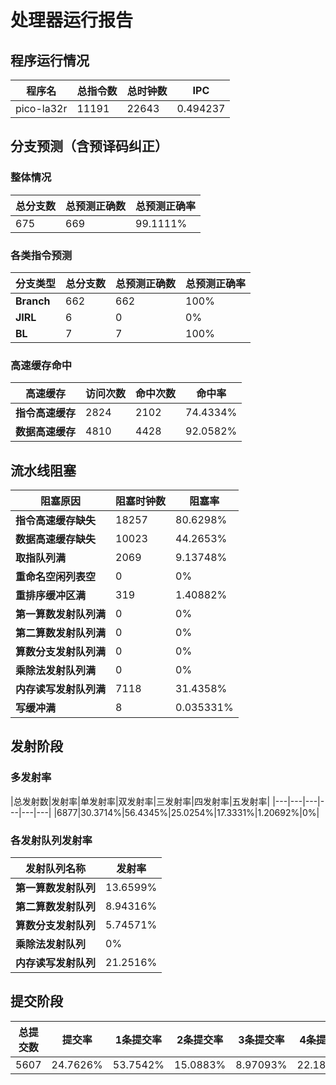 # 处理器运行报告
## 程序运行情况
|程序名|总指令数|总时钟数|IPC|
|---|---|---|---|
|pico-la32r|11191|22643|0.494237|

## 分支预测（含预译码纠正）
### 整体情况
|总分支数|总预测正确数|总预测正确率|
|---|---|---|
|675|669|99.1111%|

### 各类指令预测
|分支类型|总分支数|总预测正确数|总预测正确率|
|---|---|---|---|
|**Branch**| 662 | 662 | 100%|
|**JIRL**| 6 | 0 | 0%|
|**BL**| 7 | 7 | 100%|

### 高速缓存命中
|高速缓存|访问次数|命中次数|命中率|
|---|---|---|---|
|**指令高速缓存**| 2824 | 2102 | 74.4334%|
|**数据高速缓存**| 4810 | 4428 | 92.0582%|
## 流水线阻塞
|阻塞原因|阻塞时钟数|阻塞率|
|---|---|---|
|**指令高速缓存缺失**| 18257 | 80.6298%|
|**数据高速缓存缺失**| 10023 | 44.2653%|
|**取指队列满**| 2069 | 9.13748%|
|**重命名空闲列表空**|0 | 0%|
|**重排序缓冲区满**|319 | 1.40882%|
|**第一算数发射队列满**|0 | 0%|
|**第二算数发射队列满**|0 | 0%|
|**算数分支发射队列满**|0 | 0%|
|**乘除法发射队列满**|0 | 0%|
|**内存读写发射队列满**|7118 | 31.4358%|
|**写缓冲满**|8 | 0.035331%|

## 发射阶段
### 多发射率
|总发射数|发射率|单发射率|双发射率|三发射率|四发射率|五发射率|
|---|---|---|---|---|---|
|6877|30.3714%|56.4345%|25.0254%|17.3331%|1.20692%|0%|

### 各发射队列发射率
|发射队列名称|发射率|
|---|---|
|**第一算数发射队列**|13.6599%|
|**第二算数发射队列**|8.94316%|
|**算数分支发射队列**|5.74571%|
|**乘除法发射队列**|0%|
|**内存读写发射队列**|21.2516%|

## 提交阶段
|总提交数|提交率|1条提交率|2条提交率|3条提交率|4条提交率|
|---|---|---|---|---|---|
|5607|24.7626%|53.7542%|15.0883%|8.97093%|22.1866%|
